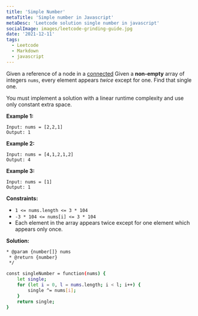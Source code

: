 ```yaml
---
title: 'Simple Number'
metaTitle: 'Simple number in Javascript'
metaDesc: 'Leetcode solution single number in javascript'
socialImage: images/leetcode-grinding-guide.jpg
date: '2021-12-11'
tags:
  - Leetcode
  - Markdown
  - javascript
---
```


Given a reference of a node in a [connected](https://en.wikipedia.org/wiki/Connectivity_(graph_theory)#Connected_graph) Given a __non-empty__ array of integers `nums`, every element appears *twice* except for one. Find that single one.

You must implement a solution with a linear runtime complexity and use only constant extra space.

 
__Example 1:__
```
Input: nums = [2,2,1]
Output: 1
```

__Example 2:__
```
Input: nums = [4,1,2,1,2]
Output: 4
```

__Example 3:__
```
Input: nums = [1]
Output: 1
``` 

__Constraints:__

* `1 <= nums.length <= 3 * 104`
* `-3 * 104 <= nums[i] <= 3 * 104`
* Each element in the array appears twice except for one element which appears only once.

__Solution:__


```bash
* @param {number[]} nums
 * @return {number}
 */

const singleNumber = function(nums) {
    let single;
    for (let i = 0, l = nums.length; i < l; i++) {
        single ^= nums[i];
    }
    return single;
}
```